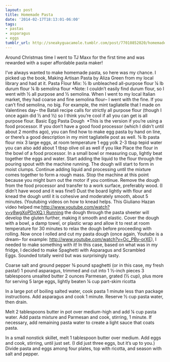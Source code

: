 ```yaml
---
layout: post
title: Homemade Pasta
date: '2014-02-17T18:13:01-06:00'
tags:
- pastas
- asparagus
- eggs
tumblr_url: http://sneakyguacamole.tumblr.com/post/77010852020/homemade-pasta
---
```

Around Christmas time I went to TJ Maxx for the first time and was rewarded with a super affordable pasta maker! 


I’ve always wanted to make homemade pasta, so here was my chance. I picked up the book, Making Artisan Pasta by Aliza Green from my local library and had at it.
Pasta Flour Mix:
½ lb unbleached all-purpose flour
¼ lb durum flour
¼ lb semolina flour
*Note: I couldn’t easily find durum flour, so I went with ½ all purpose and ½ semolina. When I went to my local Italian market, they had coarse and fine semolina flour– I went with the fine. If you can’t find semolina, no big. For example, the mint tagliatelle that I made on Valentines day– the Batali recipe calls for strictly all purpose flour (though I once again did ½ and ½) so I think you’re cool if all you can get is all purpose flour.
Basic Egg Pasta Dough 
*This is the version if you’re using a food processor. If you don’t have a good food processor (which I didn’t until about 2 months ago), you can find how to make egg pasta by hand on line, or there’s a good description in my mint tagliatelle post as well.
¾ lb pasta flour mix
3 large eggs, at room temperature
1 egg yolk
2-3 tbsp tepid water
you can also add about 1 tbsp olive oil as well if you like
Place the flour in the bowl of a food processor. In a small bowl or measuring cup, lightly beat together the eggs and water.
Start adding the liquid to the flour through the pouring spout with the machine running. The dough will start to form in moist clumps.
Continue adding liquid and processing until the mixture comes together to form a rough mass. Stop the machine at this point because you might burn out the motor if you continue.
Remove the dough from the food processor and transfer to a work surface, preferably wood. (I didn’t have wood and it was fine!)
Dust the board lightly with flour and knead the dough until it is cohesive and moderately smooth, about 5 minutes. (Youtubing videos on how to knead helps. This Giuliano Hazan video helped me:http://www.youtube.com/watch?v=y8wgXoPDnXQ.) Running the dough through the pasta sheeter will develop the gluten further, making it smooth and elastic.
Cover the dough with a bowl, a damp towel, or plastic wrap and allow it to rest at room temperature for 30 minutes to relax the dough before proceeding with rolling.
Now once I rolled and cut my pasta dough (once again, Youtube is a dream– for example: http://www.youtube.com/watch?v=Oc_PBy-orXE), I needed to make something with it! In this case, based on what was in my fridge, I decided to make Spaghetti with Asparagus and Scrambled Eggs. Sounded totally weird but was surprisingly tasty.


Coarse salt and ground pepper
¾ pound spaghetti (or in this case, my fresh pasta!)
1 pound asparagus, trimmed and cut into 1 ½-inch pieces
3 tablespoons unsalted butter
2 ounces Parmesan, grated (½ cup), plus more for serving
5 large eggs, lightly beaten
¼ cup part-skim ricotta

In a large pot of boiling salted water, cook pasta 1 minute less than package instructions. Add asparagus and cook 1 minute. Reserve ½ cup pasta water, then drain.


Melt 2 tablespoons butter in pot over medium-high and add ¼ cup pasta water. Add pasta mixture and Parmesan and cook, stirring, 1 minute. If necessary, add remaining pasta water to create a light sauce that coats pasta.


In a small nonstick skillet, melt 1 tablespoon butter over medium. Add eggs and cook, stirring, until just set. (I did just three eggs, but it’s up to you.) Divide pasta and eggs among four plates, top with ricotta, and season with salt and pepper.

